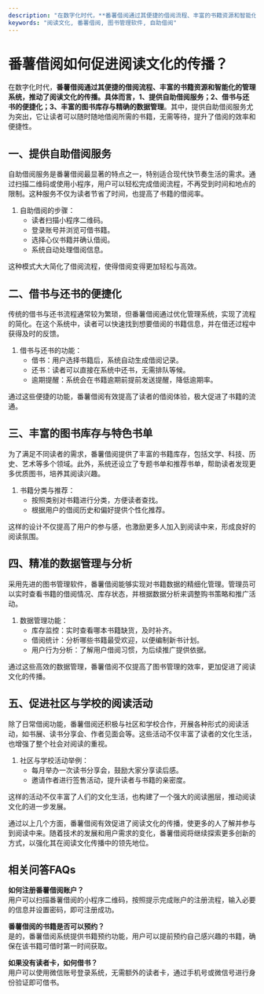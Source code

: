 ```yaml
---
description: "在数字化时代，**番薯借阅通过其便捷的借阅流程、丰富的书籍资源和智能化的管理系统，推动了阅读文化的传播。具体而言，1、提供自助借阅服务；2、借书与还书的便捷化；3、丰富的图书库存与精确的数据管理**。其中，提供自助借阅服务尤为突出，它让读者可以随时随地借阅所需的书籍，无需等待，提升了借阅的效率和便捷性。"
keywords: "阅读文化, 番薯借阅, 图书管理软件, 自助借阅"
---
```

# 番薯借阅如何促进阅读文化的传播？

在数字化时代，**番薯借阅通过其便捷的借阅流程、丰富的书籍资源和智能化的管理系统，推动了阅读文化的传播。具体而言，1、提供自助借阅服务；2、借书与还书的便捷化；3、丰富的图书库存与精确的数据管理**。其中，提供自助借阅服务尤为突出，它让读者可以随时随地借阅所需的书籍，无需等待，提升了借阅的效率和便捷性。

## 一、提供自助借阅服务

自助借阅服务是番薯借阅最显著的特点之一，特别适合现代快节奏生活的需求。通过扫描二维码或使用小程序，用户可以轻松完成借阅流程，不再受到时间和地点的限制。这种服务不仅为读者节省了时间，也提高了书籍的借阅率。

1. 自助借阅的步骤：
   - 读者扫描小程序二维码。
   - 登录账号并浏览可借书籍。
   - 选择心仪书籍并确认借阅。
   - 系统自动处理借阅信息。

这种模式大大简化了借阅流程，使得借阅变得更加轻松与高效。

## 二、借书与还书的便捷化

传统的借书与还书流程通常较为繁琐，但番薯借阅通过优化管理系统，实现了流程的简化。在这个系统中，读者可以快速找到想要借阅的书籍信息，并在借还过程中获得及时的反馈。

1. 借书与还书的功能：
   - 借书：用户选择书籍后，系统自动生成借阅记录。
   - 还书：读者可以直接在系统中还书，无需排队等候。
   - 逾期提醒：系统会在书籍逾期前提前发送提醒，降低逾期率。

通过这些便捷的功能，番薯借阅有效提高了读者的借阅体验，极大促进了书籍的流通。

## 三、丰富的图书库存与特色书单

为了满足不同读者的需求，番薯借阅提供了丰富的书籍库存，包括文学、科技、历史、艺术等多个领域。此外，系统还设立了专题书单和推荐书单，帮助读者发现更多优质图书，培养其阅读兴趣。

1. 书籍分类与推荐：
   - 按照类别对书籍进行分类，方便读者查找。
   - 根据用户的借阅历史和偏好提供个性化推荐。

这样的设计不仅提高了用户的参与感，也激励更多人加入到阅读中来，形成良好的阅读氛围。

## 四、精准的数据管理与分析

采用先进的图书管理软件，番薯借阅能够实现对书籍数据的精细化管理。管理员可以实时查看书籍的借阅情况、库存状态，并根据数据分析来调整购书策略和推广活动。

1. 数据管理功能：
   - 库存监控：实时查看哪本书籍缺货，及时补齐。
   - 借阅统计：分析哪些书籍最受欢迎，以便编制新书计划。
   - 用户行为分析：了解用户借阅习惯，为后续推广提供依据。

通过这些高效的数据管理，番薯借阅不仅提高了图书管理的效率，更加促进了阅读文化的传播。

## 五、促进社区与学校的阅读活动

除了日常借阅功能，番薯借阅还积极与社区和学校合作，开展各种形式的阅读活动，如书展、读书分享会、作者见面会等。这些活动不仅丰富了读者的文化生活，也增强了整个社会对阅读的重视。

1. 社区与学校活动举例：
   - 每月举办一次读书分享会，鼓励大家分享读后感。
   - 邀请作者进行签售活动，提升读者与书籍的亲密度。

这样的活动不仅丰富了人们的文化生活，也构建了一个强大的阅读圈层，推动阅读文化的进一步发展。

通过以上几个方面，番薯借阅有效促进了阅读文化的传播，使更多的人了解并参与到阅读中来。随着技术的发展和用户需求的变化，番薯借阅将继续探索更多创新的方式，以强化其在阅读文化传播中的领先地位。

## 相关问答FAQs

**如何注册番薯借阅账户？**  
用户可以扫描番薯借阅的小程序二维码，按照提示完成账户的注册流程，输入必要的信息并设置密码，即可注册成功。

**番薯借阅的书籍是否可以预约？**  
是的，番薯借阅系统提供书籍预约功能，用户可以提前预约自己感兴趣的书籍，确保在该书籍可借时第一时间获取。

**如果没有读者卡，如何借书？**  
用户可以使用微信账号登录系统，无需额外的读者卡，通过手机号或微信号进行身份验证即可借书。
